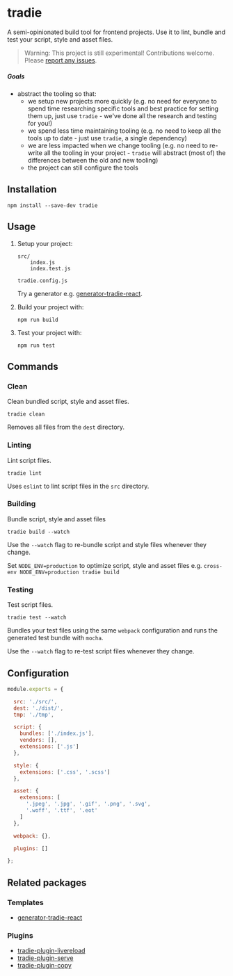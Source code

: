 # tradie

A semi-opinionated build tool for frontend projects. Use it to lint, bundle and test your script, style and asset files.

> Warning: This project is still experimental! Contributions welcome. Please [report any issues](https://github.com/jameslnewell/tradie/issues).

##### Goals

- abstract the tooling so that:
  - we setup new projects more quickly (e.g. no need for everyone to spend time researching specific tools and best practice for setting them up, just use `tradie` - we've done all the research and testing for you!)
  - we spend less time maintaining tooling (e.g. no need to keep all the tools up to date - just use `tradie`, a single dependency)
  - we are less impacted when we change tooling (e.g. no need to re-write all the tooling in your project - `tradie` will abstract (most of) the differences between the old and new tooling)
  - the project can still configure the tools

## Installation

    npm install --save-dev tradie

## Usage

1. Setup your project:

    ```
    src/
        index.js
        index.test.js

    tradie.config.js
    ```

    Try a generator
    e.g. [generator-tradie-react](https://www.npmjs.com/package/generator-tradie-react-app).

2. Build your project with:

    `npm run build`

3. Test your project with:

    `npm run test`

## Commands

### Clean

Clean bundled script, style and asset files.

    tradie clean

Removes all files from the `dest` directory.

### Linting

Lint script files.

    tradie lint

Uses `eslint` to lint script files in the `src` directory.

### Building

Bundle script, style and asset files

    tradie build --watch

Use the `--watch` flag to re-bundle script and style files whenever they change.

Set `NODE_ENV=production` to optimize script, style and asset files e.g. `cross-env NODE_ENV=production tradie build`

### Testing

Test script files.

    tradie test --watch

Bundles your test files using the same `webpack` configuration and runs the generated test bundle with `mocha`.

Use the `--watch` flag to re-test script files whenever they change.

## Configuration

```js
module.exports = {

  src: './src/',
  dest: './dist/',
  tmp: './tmp',

  script: {
    bundles: ['./index.js'],
    vendors: [],
    extensions: ['.js']
  },

  style: {
    extensions: ['.css', '.scss']
  },

  asset: {
    extensions: [
      '.jpeg', '.jpg', '.gif', '.png', '.svg',
      '.woff', '.ttf', '.eot'
    ]
  },

  webpack: {},

  plugins: []

};
```

## Related packages

### Templates

- [generator-tradie-react](https://www.npmjs.com/package/generator-tradie-react)

### Plugins

- [tradie-plugin-livereload](https://www.npmjs.com/package/tradie-plugin-livereload)
- [tradie-plugin-serve](https://www.npmjs.com/package/tradie-plugin-serve)
- [tradie-plugin-copy](https://www.npmjs.com/package/tradie-plugin-copy)
